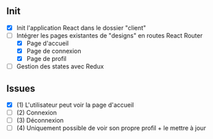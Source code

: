## Init

- [x] Init l'application React dans le dossier "client"
- [ ] Intégrer les pages existantes de "designs" en routes React Router
  - [x] Page d'accueil
  - [x] Page de connexion
  - [x] Page de profil
- [ ] Gestion des states avec Redux

## Issues

- [x] (1) L'utilisateur peut voir la page d'accueil
- [ ] (2) Connexion
- [ ] (3) Déconnexion
- [ ] (4) Uniquement possible de voir son propre profil + le mettre à jour
